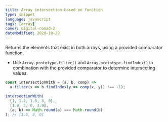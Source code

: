```yaml
---
title: Array intersection based on function
type: snippet
language: javascript
tags: [array]
cover: digital-nomad-2
dateModified: 2020-10-20
---
```


Returns the elements that exist in both arrays, using a provided comparator function.

- Use `Array.prototype.filter()` and `Array.prototype.findIndex()` in combination with the provided comparator to determine intersecting values.

```js
const intersectionWith = (a, b, comp) =>
  a.filter(x => b.findIndex(y => comp(x, y)) !== -1);

intersectionWith(
  [1, 1.2, 1.5, 3, 0],
  [1.9, 3, 0, 3.9],
  (a, b) => Math.round(a) === Math.round(b)
); // [1.5, 3, 0]
```
